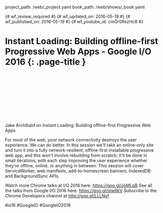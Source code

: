 project_path: /web/_project.yaml
book_path: /web/shows/_book.yaml

{# wf_review_required #}
{# wf_updated_on: 2016-05-19 #}
{# wf_published_on: 2016-05-19 #}
{# wf_youtube_id: cmGr0RszHc8 #}

# Instant Loading: Building offline-first Progressive Web Apps - Google I/O 2016 {: .page-title }


<div class="video-wrapper">
  <iframe class="devsite-embedded-youtube-video" data-video-id="cmGr0RszHc8"
          data-autohide="1" data-showinfo="0" frameborder="0" allowfullscreen>
  </iframe>
</div>


Jake Archibald on Instant Loading: Building offline-first Progressive Web Apps 

For most of the web, poor network connectivity destroys the user experience. We can do better. In this session we'll take an online-only site and turn it into a fully network-resilient, offline-first installable progressive web app, and this won't involve rebuilding from scratch; it'll be done in small iterations, with each step improving the user experience whether they're offline, online, or anything in between. This session will cover ServiceWorker, web manifests, add-to-homescreen banners, IndexedDB and BackgroundSync APIs.

Watch more Chrome talks at I/O 2016 here: https://goo.gl/JoMLpB 
See all the talks from Google I/O 2016 here: https://goo.gl/olw6kV
Subscribe to the Chrome Developers channel at http://goo.gl/LLLNvf 

#io16 #GoogleIO #GoogleIO2016
